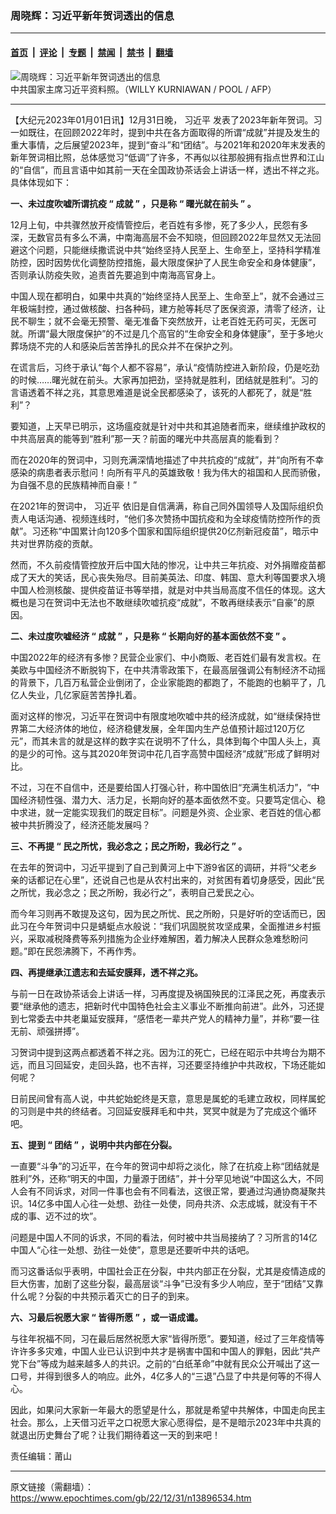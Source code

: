 ### 周晓辉：习近平新年贺词透出的信息

---

#### [首页](../../../..?n13896534) &nbsp;|&nbsp; [评论](../../../../../epoch-comment?n13896534) &nbsp;|&nbsp; [专题](../../../../../epoch-special?n13896534) &nbsp;|&nbsp; [禁闻](../../../../../epoch-news?n13896534) &nbsp;|&nbsp; [禁书](../../../../../books?n13896534) &nbsp;|&nbsp; [翻墙](https://github.com/gfw-breaker/nogfw/blob/master/README.md?n13896534)


<div><img alt="周晓辉：习近平新年贺词透出的信息" class="attachment-djy_600_400 size-djy_600_400 wp-post-image" src="https://i.epochtimes.com/assets/uploads/2022/11/id13867805-585693-600x400.jpg"/>
<div class="caption">
 中共国家主席习近平资料照。（WILLY KURNIAWAN / POOL / AFP）
</div></div><hr/><div class="post_content" id="artbody" itemprop="articleBody">
 <!-- article content begin -->
 <p>
  【大纪元2023年01月01日讯】12月31日晚，
  <ok href="https://www.epochtimes.com/gb/tag/%E4%B9%A0%E8%BF%91%E5%B9%B3.html">
   习近平
  </ok>
  发表了2023年新年贺词。习一如既往，在回顾2022年时，提到中共在各方面取得的所谓“成就”并提及发生的重大事情，之后展望2023年，提到“奋斗”和“团结”。与2021年和2020年末发表的新年贺词相比照，总体感觉习“低调”了许多，不再似以往那般拥有指点世界和江山的“自信”，而且言语中如其前一天在全国政协茶话会上讲话一样，透出不祥之兆。具体体现如下：
 </p>
 <p>
  <strong>
   一、未过度吹嘘所谓抗疫
  </strong>
  <strong>
   “
  </strong>
  <strong>
   成就
  </strong>
  <strong>
   ”
  </strong>
  <strong>
   ，只是称
  </strong>
  <strong>
   “
  </strong>
  <strong>
   曙光就在前头
  </strong>
  <strong>
   ”
  </strong>
  <strong>
   。
  </strong>
 </p>
 <p>
  12月上旬，中共骤然放开疫情管控后，老百姓有多惨，死了多少人，民怨有多深，无数官员有多么不满，中南海高层不会不知晓，但回顾2022年显然又无法回避这个问题，只能继续撒谎说中共“始终坚持人民至上、生命至上，坚持科学精准防控，因时因势优化调整防控措施，最大限度保护了人民生命安全和身体健康”，否则承认防疫失败，追责首先要追到中南海高官身上。
 </p>
 <p>
  中国人现在都明白，如果中共真的“始终坚持人民至上、生命至上”，就不会通过三年极端封控，通过做核酸、扫各种码，建方舱等耗尽了医保资源，清零了经济，让民不聊生；就不会毫无预警、毫无准备下突然放开，让老百姓无药可买，无医可就。所谓“最大限度保护”的不过是几个高官的“生命安全和身体健康”，至于多地火葬场烧不完的人和感染后苦苦挣扎的民众并不在保护之列。
 </p>
 <p>
  在谎言后，习终于承认“每个人都不容易”，承认“疫情防控进入新阶段，仍是吃劲的时候……曙光就在前头。大家再加把劲，坚持就是胜利，团结就是胜利”。习的言语透着不祥之兆，其意思难道是说全民都感染了，该死的人都死了，就是“胜利”？
 </p>
 <p>
  要知道，上天早已明示，这场瘟疫就是针对中共和其追随者而来，继续维护政权的中共高层真的能等到“胜利”那一天？前面的曙光中共高层真的能看到？
 </p>
 <p>
  而在2020年的贺词中，习则充满深情地描述了中共抗疫的“成就”，并“向所有不幸感染的病患者表示慰问！向所有平凡的英雄致敬！我为伟大的祖国和人民而骄傲，为自强不息的民族精神而自豪！”
 </p>
 <p>
  在2021年的贺词中，
  <ok href="https://www.epochtimes.com/gb/tag/%E4%B9%A0%E8%BF%91%E5%B9%B3.html">
   习近平
  </ok>
  依旧是自信满满，称自己同外国领导人及国际组织负责人电话沟通、视频连线时，“他们多次赞扬中国抗疫和为全球疫情防控所作的贡献”。习还称“中国累计向120多个国家和国际组织提供20亿剂新冠疫苗”，暗示中共对世界防疫的贡献。
 </p>
 <p>
  然而，不久前疫情管控放开后中国大陆的惨况，让中共三年抗疫、对外捐赠疫苗都成了天大的笑话，民心丧失殆尽。目前美英法、印度、韩国、意大利等国要求入境中国人检测核酸、提供疫苗证书等举措，就是对中共当局高度不信任的体现。这大概也是习在贺词中无法也不敢继续吹嘘抗疫“成就”，不敢再继续表示“自豪”的原因。
 </p>
 <p>
  <strong>
   二、未过度吹嘘经济
  </strong>
  <strong>
   “
  </strong>
  <strong>
   成就
  </strong>
  <strong>
   ”
  </strong>
  <strong>
   ，只是称
  </strong>
  <strong>
   “
  </strong>
  <strong>
   长期向好的基本面依然不变
  </strong>
  <strong>
   ”
  </strong>
  <strong>
   。
  </strong>
 </p>
 <p>
  中国2022年的经济有多惨？民营企业家们、中小商贩、老百姓们最有发言权。在美欧与中国经济不断脱钩下，在中共清零政策下，在最高层强调公有制经济不动摇的背景下，几百万私营企业倒闭了，企业家能跑的都跑了，不能跑的也躺平了，几亿人失业，几亿家庭苦苦挣扎着。
 </p>
 <p>
  面对这样的惨况，习近平在贺词中有限度地吹嘘中共的经济成就，如“继续保持世界第二大经济体的地位，经济稳健发展，全年国内生产总值预计超过120万亿元”，而其未言的就是这样的数字实在说明不了什么，具体到每个中国人头上，真的是少的可怜。这与其2020年贺词中花几百字高赞中国经济“成就”形成了鲜明对比。
 </p>
 <p>
  不过，习在不自信中，还是要给国人打强心针，称中国依旧“充满生机活力”，“中国经济韧性强、潜力大、活力足，长期向好的基本面依然不变。只要笃定信心、稳中求进，就一定能实现我们的既定目标”。问题是外资、企业家、老百姓的信心都被中共折腾没了，经济还能发展吗？
 </p>
 <p>
  <strong>
   三、不再提
  </strong>
  <strong>
   “
  </strong>
  <strong>
   民之所忧，我必念之；民之所盼，我必行之
  </strong>
  <strong>
   ”
  </strong>
  <strong>
   。
  </strong>
 </p>
 <p>
  在去年的贺词中，习近平提到了自己到黄河上中下游9省区的调研，并将“父老乡亲的话都记在心里”，还说自己也是从农村出来的，对贫困有着切身感受，因此“民之所忧，我必念之；民之所盼，我必行之”，表明自己爱民之心。
 </p>
 <p>
  而今年习则再不敢提及这句，因为民之所忧、民之所盼，只是好听的空话而已，因此习在今年贺词中只是蜻蜓点水般说：“我们巩固脱贫攻坚成果，全面推进乡村振兴，采取减税降费等系列措施为企业纾难解困，着力解决人民群众急难愁盼问题。”即在民怨沸腾下，不再作秀。
 </p>
 <p>
  <strong>
   四、再提继承江遗志和去延安膜拜，透不祥之兆。
  </strong>
 </p>
 <p>
  与前一日在政协茶话会上讲话一样，习再度提及祸国殃民的江泽民之死，再度表示要“继承他的遗志，把新时代中国特色社会主义事业不断推向前进”。此外，习还提到七常委去中共老巢延安膜拜，“感悟老一辈共产党人的精神力量”，并称“要一往无前、顽强拼搏”。
 </p>
 <p>
  习贺词中提到这两点都透着不祥之兆。因为江的死亡，已经在昭示中共垮台为期不远，而且习回延安，走回头路，也不吉祥，习还要坚持维护中共政权，下场还能如何呢？
 </p>
 <p>
  日前民间曾有高人说，中共蛇始蛇终是天意，意思是属蛇的毛建立政权，同样属蛇的习则是中共的终结者。习回延安膜拜毛和中共，冥冥中就是为了完成这个循环吧。
 </p>
 <p>
  <strong>
   五、提到
  </strong>
  <strong>
   “
  </strong>
  <strong>
   团结
  </strong>
  <strong>
   ”
  </strong>
  <strong>
   ，说明中共内部在分裂。
  </strong>
 </p>
 <p>
  一直要“斗争”的习近平，在今年的贺词中却将之淡化，除了在抗疫上称“团结就是胜利”外，还称“明天的中国，力量源于团结”，并十分罕见地说“中国这么大，不同人会有不同诉求，对同一件事也会有不同看法，这很正常，要通过沟通协商凝聚共识。14亿多中国人心往一处想、劲往一处使，同舟共济、众志成城，就没有干不成的事、迈不过的坎”。
 </p>
 <p>
  问题是中国人不同的诉求，不同的看法，何时被中共当局接纳了？习所言的14亿中国人“心往一处想、劲往一处使”，意思是还要听中共的话吧。
 </p>
 <p>
  而习这番话似乎表明，中国社会正在分裂，中共内部正在分裂，尤其是疫情造成的巨大伤害，加剧了这些分裂，最高层谈“斗争”已没有多少人响应，至于“团结”又靠什么呢？分裂的中共预示着灭亡的日子的到来。
 </p>
 <p>
  <strong>
   六、习最后祝愿大家
  </strong>
  <strong>
   “
  </strong>
  <strong>
   皆得所愿
  </strong>
  <strong>
   ”
  </strong>
  <strong>
   ，或一语成谶。
  </strong>
 </p>
 <p>
  与往年祝福不同，习在最后居然祝愿大家“皆得所愿”。要知道，经过了三年疫情等许许多多灾难，中国人业已认识到中共才是祸害中国和中国人的罪魁，因此“共产党下台”等成为越来越多人的共识。之前的“白纸革命”中就有民众公开喊出了这一口号，并得到很多人的响应。此外，4亿多人的“三退”凸显了中共是何等的不得人心。
 </p>
 <p>
  因此，如果问大家新一年最大的愿望是什么，那就是希望中共解体，中国走向民主社会。那么，上天借习近平之口祝愿大家心愿得偿，是不是暗示2023年中共真的就退出历史舞台了呢？让我们期待着这一天的到来吧！
 </p>
 <p>
  责任编辑：莆山
 </p>
 <!-- article content end -->
 <div id="below_article_ad">
 </div>
</div>


---

原文链接（需翻墙）：https://www.epochtimes.com/gb/22/12/31/n13896534.htm